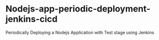 # Nodejs-app-periodic-deployment-jenkins-cicd
Periodically Deploying a Nodejs Application with Test stage using Jenkins
